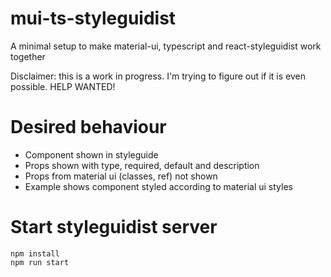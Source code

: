 # mui-ts-styleguidist
A minimal setup to make material-ui, typescript and react-styleguidist work together

Disclaimer: this is a work in progress. I'm trying to figure out if it is even possible. HELP WANTED!

# Desired behaviour
- Component shown in styleguide
- Props shown with type, required, default and description
- Props from material ui (classes, ref) not shown
- Example shows component styled according to material ui styles

# Start styleguidist server

    npm install
    npm run start
    
